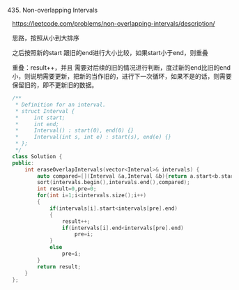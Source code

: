 435. Non-overlapping Intervals

https://leetcode.com/problems/non-overlapping-intervals/description/

思路，按照从小到大排序

之后按照新的start 跟旧的end进行大小比较，如果start小于end，则重叠

重叠：result++，并且 需要对后续的旧的情况进行判断，度过新的end比旧的end小，则说明需要更新，把新的当作旧的，进行下一次循环，如果不是的话，则需要保留旧的，即不更新旧的数据。

```c++
/**
 * Definition for an interval.
 * struct Interval {
 *     int start;
 *     int end;
 *     Interval() : start(0), end(0) {}
 *     Interval(int s, int e) : start(s), end(e) {}
 * };
 */
class Solution {
public:
    int eraseOverlapIntervals(vector<Interval>& intervals) {
        auto compared=[](Interval &a,Interval &b){return a.start<b.start;};
        sort(intervals.begin(),intervals.end(),compared);
        int result=0,pre=0;
        for(int i=1;i<intervals.size();i++)
        {
            if(intervals[i].start<intervals[pre].end)
            {
                result++;
                if(intervals[i].end<intervals[pre].end)
                    pre=i;
            }
            else
                pre=i;
        }
        return result;
    }
};
```

